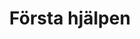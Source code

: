 ---
title: 'Första hjälpen'
symbol_image: '/images/symbols/insats/61.svg'
weight: 61
card: true
card_color: 'bg-symbol-green'
---